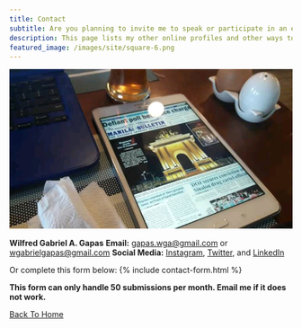 ```yaml
---
title: Contact
subtitle: Are you planning to invite me to speak or participate in an event? Would you like to collaborate with me? Do you have questions regarding my presentations and/or research? Do you want to avail my professional services? Let's keep in touch.
description: This page lists my other online profiles and other ways to reach me.
featured_image: /images/site/square-6.png
---
```


![](/images/random/bg.jpg)

**Wilfred Gabriel A. Gapas**
**Email:** [gapas.wga@gmail.com](mailto:gapas.wga@gmail.com) or [wgabrielgapas@gmail.com](mailto:wgabrielgapas@gmail.com)
**Social Media:** [Instagram](https://www.instagram.com/senseigab), [Twitter](https://www.twitter.com/senseigab), and [LinkedIn](https://www.linkedin.com/in/gapaswga/)

Or complete this form below:
{% include contact-form.html %}

**This form can only handle 50 submissions per month. Email me if it does not work.**

<a href="/" class="button button--large">Back To Home</a>